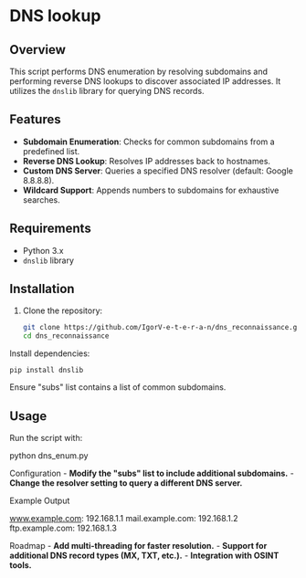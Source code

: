 # DNS lookup

## Overview
This script performs DNS enumeration by resolving subdomains and performing reverse DNS lookups to discover associated IP addresses. It utilizes the `dnslib` library for querying DNS records.

## Features
- **Subdomain Enumeration**: Checks for common subdomains from a predefined list.
- **Reverse DNS Lookup**: Resolves IP addresses back to hostnames.
- **Custom DNS Server**: Queries a specified DNS resolver (default: Google 8.8.8.8).
- **Wildcard Support**: Appends numbers to subdomains for exhaustive searches.

## Requirements
- Python 3.x
- `dnslib` library

## Installation
1. Clone the repository:
   ```sh
   git clone https://github.com/IgorV-e-t-e-r-a-n/dns_reconnaissance.git
   cd dns_reconnaissance

  Install dependencies:

    pip install dnslib

  Ensure "subs" list contains a list of common subdomains.

## Usage

Run the script with:

python dns_enum.py

Configuration
    - **Modify the "subs" list to include additional subdomains.**
    - **Change the resolver setting to query a different DNS server.**

Example Output

www.example.com: 192.168.1.1
mail.example.com: 192.168.1.2
ftp.example.com: 192.168.1.3

Roadmap
    - **Add multi-threading for faster resolution.**
    - **Support for additional DNS record types (MX, TXT, etc.).**
    - **Integration with OSINT tools.**
